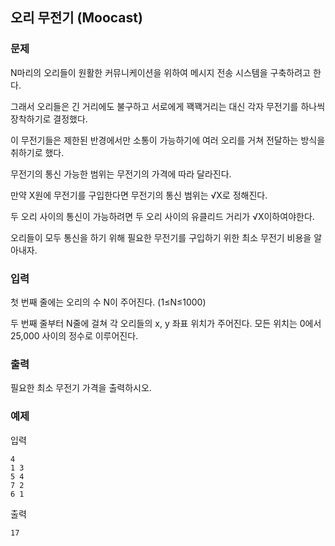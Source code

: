 ## 오리 무전기 (Moocast)

### 문제


N마리의 오리들이 원활한 커뮤니케이션을 위하여 메시지 전송 시스템을 구축하려고 한다.

그래서 오리들은 긴 거리에도 불구하고 서로에게 꽥꽥거리는 대신 각자 무전기를 하나씩 장착하기로 결정했다.

이 무전기들은 제한된 반경에서만 소통이 가능하기에 여러 오리를 거쳐 전달하는 방식을 취하기로 했다.

 

무전기의 통신 가능한 범위는 무전기의 가격에 따라 달라진다.

만약 X원에 무전기를 구입한다면 무전기의 통신 범위는 √X로 정해진다.

두 오리 사이의 통신이 가능하려면 두 오리 사이의 유클리드 거리가 √X​ 이하여야한다.

 

오리들이 모두 통신을 하기 위해 필요한 무전기를 구입하기 위한 최소 무전기 비용을 알아내자.


### 입력
첫 번째 줄에는 오리의 수 N이 주어진다. (1≤N≤1000)

두 번째 줄부터 N줄에 걸쳐 각 오리들의 x, y 좌표 위치가 주어진다. 모든 위치는 0에서 25,000 사이의 정수로 이루어진다.


### 출력
필요한 최소 무전기 가격을 출력하시오.


### 예제
입력
```
4 
1 3 
5 4 
7 2 
6 1
```

출력
```
17
```